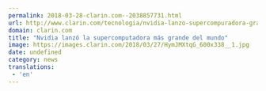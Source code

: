 ```yaml
---
permalink: 2018-03-28-clarin.com--2038857731.html
url: http://www.clarin.com/tecnologia/nvidia-lanzo-supercompuradora-grande-mundo_0_BJ9617F5M.html
domain: clarin.com
title: "Nvidia lanzó la supercomputadora más grande del mundo"
image: https://images.clarin.com/2018/03/27/HymJMXtqG_600x338__1.jpg
date: undefined
category: news
translations: 
 - 'en'
---
```


